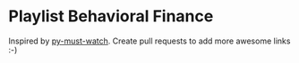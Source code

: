 Playlist Behavioral Finance
=============
Inspired by [py-must-watch](https://github.com/s16h/py-must-watch). Create pull requests to add more awesome links :-)
